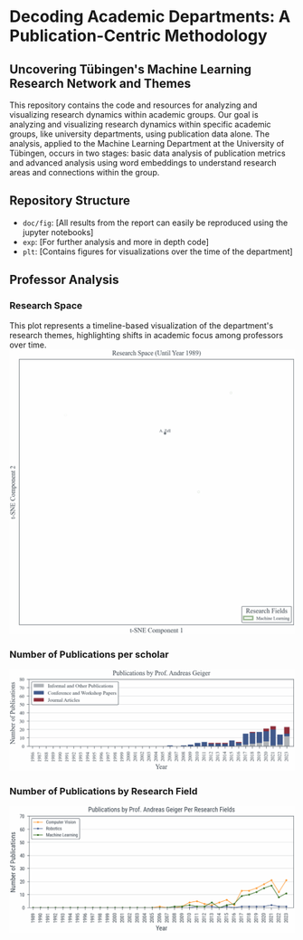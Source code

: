 # Decoding Academic Departments: A Publication-Centric Methodology
## Uncovering Tübingen's Machine Learning Research Network and Themes

This repository contains the code and resources for analyzing and visualizing research dynamics within academic groups.
Our goal is analyzing and visualizing research dynamics within
specific academic groups, like university departments,
 using publication data alone. The analysis,
applied to the Machine Learning Department at
the University of Tübingen, occurs in two stages:
basic data analysis of publication metrics and 
advanced analysis using word embeddings to understand
research areas and connections within
the group.


## Repository Structure
- `doc/fig`: [All results from the report can easily be reproduced using the jupyter notebooks]
- `exp`: [For further analysis and more in depth code]
- `plt`: [Contains figures for visualizations over the time of the department]


## Professor Analysis

### Research Space
This plot represents a timeline-based visualization of the department's research themes, highlighting shifts in academic focus among professors over time.
![](plt/ResearchSpace/ResearchSpace.gif)



### Number of Publications per scholar
![](plt/PublicationsPerProfessor/PublicationsPerProfessor.gif)

### Number of Publications by Research Field

![](plt/PublicationsPerProfessorPerResearchFields/PublicationsPerProfessorPerResearchFields.gif)


